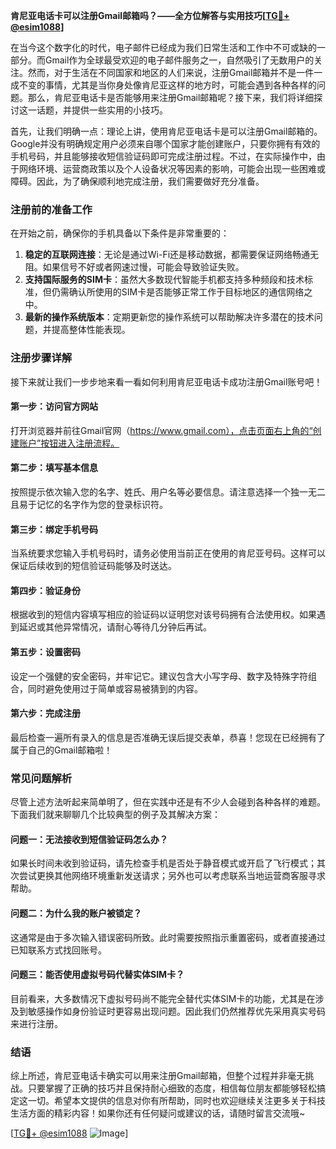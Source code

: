 **肯尼亚电话卡可以注册Gmail邮箱吗？——全方位解答与实用技巧[[TG💪+ @esim1088](https://t.me/s/esim1088)]**

在当今这个数字化的时代，电子邮件已经成为我们日常生活和工作中不可或缺的一部分。而Gmail作为全球最受欢迎的电子邮件服务之一，自然吸引了无数用户的关注。然而，对于生活在不同国家和地区的人们来说，注册Gmail邮箱并不是一件一成不变的事情，尤其是当你身处像肯尼亚这样的地方时，可能会遇到各种各样的问题。那么，肯尼亚电话卡是否能够用来注册Gmail邮箱呢？接下来，我们将详细探讨这一话题，并提供一些实用的小技巧。

首先，让我们明确一点：理论上讲，使用肯尼亚电话卡是可以注册Gmail邮箱的。Google并没有明确规定用户必须来自哪个国家才能创建账户，只要你拥有有效的手机号码，并且能够接收短信验证码即可完成注册过程。不过，在实际操作中，由于网络环境、运营商政策以及个人设备状况等因素的影响，可能会出现一些困难或障碍。因此，为了确保顺利地完成注册，我们需要做好充分准备。

### 注册前的准备工作

在开始之前，确保你的手机具备以下条件是非常重要的：

1. **稳定的互联网连接**：无论是通过Wi-Fi还是移动数据，都需要保证网络畅通无阻。如果信号不好或者网速过慢，可能会导致验证失败。
2. **支持国际服务的SIM卡**：虽然大多数现代智能手机都支持多种频段和技术标准，但仍需确认所使用的SIM卡是否能够正常工作于目标地区的通信网络之中。
3. **最新的操作系统版本**：定期更新您的操作系统可以帮助解决许多潜在的技术问题，并提高整体性能表现。

### 注册步骤详解

接下来就让我们一步步地来看一看如何利用肯尼亚电话卡成功注册Gmail账号吧！

#### 第一步：访问官方网站
打开浏览器并前往Gmail官网（https://www.gmail.com），点击页面右上角的“创建账户”按钮进入注册流程。

#### 第二步：填写基本信息
按照提示依次输入您的名字、姓氏、用户名等必要信息。请注意选择一个独一无二且易于记忆的名字作为您的登录标识符。

#### 第三步：绑定手机号码
当系统要求您输入手机号码时，请务必使用当前正在使用的肯尼亚号码。这样可以保证后续收到的短信验证码能够及时送达。

#### 第四步：验证身份
根据收到的短信内容填写相应的验证码以证明您对该号码拥有合法使用权。如果遇到延迟或其他异常情况，请耐心等待几分钟后再试。

#### 第五步：设置密码
设定一个强健的安全密码，并牢记它。建议包含大小写字母、数字及特殊字符组合，同时避免使用过于简单或容易被猜到的内容。

#### 第六步：完成注册
最后检查一遍所有录入的信息是否准确无误后提交表单，恭喜！您现在已经拥有了属于自己的Gmail邮箱啦！

### 常见问题解析

尽管上述方法听起来简单明了，但在实践中还是有不少人会碰到各种各样的难题。下面我们就来聊聊几个比较典型的例子及其解决方案：

#### 问题一：无法接收到短信验证码怎么办？
如果长时间未收到验证码，请先检查手机是否处于静音模式或开启了飞行模式；其次尝试更换其他网络环境重新发送请求；另外也可以考虑联系当地运营商客服寻求帮助。

#### 问题二：为什么我的账户被锁定？
这通常是由于多次输入错误密码所致。此时需要按照指示重置密码，或者直接通过已知联系方式找回账号。

#### 问题三：能否使用虚拟号码代替实体SIM卡？
目前看来，大多数情况下虚拟号码尚不能完全替代实体SIM卡的功能，尤其是在涉及到敏感操作如身份验证时更容易出现问题。因此我们仍然推荐优先采用真实号码来进行注册。

### 结语

综上所述，肯尼亚电话卡确实可以用来注册Gmail邮箱，但整个过程并非毫无挑战。只要掌握了正确的技巧并且保持耐心细致的态度，相信每位朋友都能够轻松搞定这一切。希望本文提供的信息对你有所帮助，同时也欢迎继续关注更多关于科技生活方面的精彩内容！如果你还有任何疑问或建议的话，请随时留言交流哦~

[[TG💪+ @esim1088](https://t.me/s/esim1088) ![Image](https://i.postimg.cc/4NQfJmqS/Snipaste-2025-05-13-00-14-12.png)]